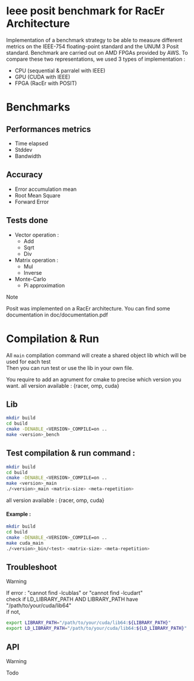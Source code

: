 # Ieee posit benchmark for RacEr Architecture 

Implementation of a benchmark strategy to be able to measure different metrics on the IEEE-754 floating-point standard and the UNUM 3 Posit standard. Benchmark are carried out on AMD FPGAs provided by AWS. To compare these two representations, we used 3 types of implementation :
- CPU (sequential & parralel with IEEE)
- GPU (CUDA with IEEE)
- FPGA (RacEr with POSIT)

# Benchmarks
## Performances metrics
- Time elapsed
- Stddev
- Bandwidth

## Accuracy
- Error accumulation mean
- Root Mean Square
- Forward Error

[comment]: # (TODO)
## Tests done
- Vector operation :
  - Add
  - Sqrt
  - Div
- Matrix operation :
  - Mul
  - Inverse
- Monte-Carlo
  - Pi approximation

> [!NOTE]
> Posit was implemented on a RacEr architecture. You can find some documentation in doc/documentation.pdf

# Compilation & Run
All `main` compilation command will create a shared object lib which will be used for each test  
Then you can run test or use the lib in your own file.

You require to add an agrument for cmake to precise which version you want.
all version available : {racer, omp, cuda}

## Lib 
```bash
mkdir build
cd build
cmake -DENABLE_<VERSION>_COMPILE=on ..
make <version>_bench
```

## Test compilation & run command :
```bash
mkdir build
cd build
cmake -DENABLE_<VERSION>_COMPILE=on ..
make <version>_main
./<version>_main <matrix-size> <meta-repetition> 
```
all version available : {racer, omp, cuda}

#### Example : 
```bash
mkdir build
cd build
cmake -DENABLE_<VERSION>_COMPILE=on ..
make cuda_main
./<version>_bin/<test> <matrix-size> <meta-repetition>
```

## Troubleshoot

> [!WARNING]
> If error : "cannot find -lcublas" or "cannot find -lcudart"  
> check if LD_LIBRARY_PATH AND LIBRARY_PATH have "/path/to/your/cuda/lib64"  
> if not, 
```sh
export LIBRARY_PATH="/path/to/your/cuda/lib64:${LIBRARY_PATH}"
export LD_LIBRARY_PATH="/path/to/your/cuda/lib64:${LD_LIBRARY_PATH}"
```


## API
> [!WARNING]
> Todo  
